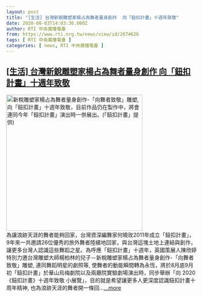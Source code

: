 ```yaml
---
layout: post
title: "[生活] 台灣新銳雕塑家楊占為舞者量身創作  向「鈕扣計畫」十週年致敬"
date: 2020-08-03T14:03:36.000Z
author: RTI 中央廣播電臺
from: https://www.rti.org.tw/news/view/id/2074626
tags: [ RTI 中央廣播電臺 ]
categories: [ news, RTI 中央廣播電臺 ]
---
```

<!--1596463416000-->
[[生活] 台灣新銳雕塑家楊占為舞者量身創作  向「鈕扣計畫」十週年致敬](https://www.rti.org.tw/news/view/id/2074626)
------

<div>
<img src="https://static.rti.org.tw/assets/thumbnails/2020/08/03/b7c399cf31fa81737ad45b051797432c.jpg" width="360" alt="新稅雕塑家楊占為舞者量身創作-「向舞者致敬」雕塑,向「鈕扣計畫」十週年致敬，目前作品仍在製作中，將會連同今年「鈕扣計畫」演出時一併展出。(「鈕扣計畫」提供)" title="新稅雕塑家楊占為舞者量身創作-「向舞者致敬」雕塑,向「鈕扣計畫」十週年致敬，目前作品仍在製作中，將會連同今年「鈕扣計畫」演出時一併展出。(「鈕扣計畫」提供)"><br>為讓浪跡天涯的舞者能夠回家，台灣資深編舞家何曉玫2011年成立「鈕扣計畫」，9年來一共邀請26位優秀的旅外舞者陸續地回家，與台灣這塊土地上連結與創作，讓更多台灣人認識這些舞蹈之星。為呼應「鈕扣計畫」十週年，英國策展人陳欣婷特別力邀台灣雕塑大師楊柏林的兒子－新稅雕塑家楊占為舞者量身創作-「向舞者致敬」雕塑, 連同舞蹈明星的劇照等, 使舞者的動能瞬間轉為永恆，將於8月底9月初「鈕扣計畫」於華山烏梅劇院以及兩廳院實驗劇場演出時，同步舉辦「向 2020《鈕扣計畫》十週年致敬 小展覽」，目的就是希望讓更多人更深度認識鈕扣計畫十周年精神, 也為浪跡天涯的舞者開一條回...<a target="_blank" href="https://www.rti.org.tw/news/view/id/2074626">...more</a>
</div>
